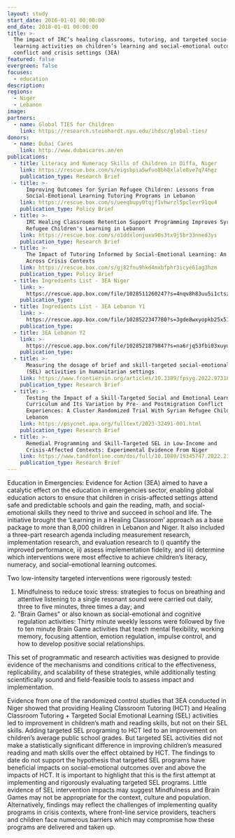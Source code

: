 ```yaml
---
layout: study
start_date: 2016-01-01 00:00:00
end_date: 2018-01-01 00:00:00
title: >-
  The impact of IRC’s healing classrooms, tutoring, and targeted socio-emotional
  learning activities on children’s learning and social-emotional outcomes in
  conflict and crisis settings (3EA)
featured: false
evergreen: false
focuses:
  - education
description:
regions:
  - Niger
  - Lebanon
image:
partners:
  - name: Global TIES for Children
    link: https://research.steinhardt.nyu.edu/ihdsc/global-ties/
donors:
  - name: Dubai Cares
    link: http://www.dubaicares.ae/en
publications:
  - title: Literacy and Numeracy Skills of Children in Diffa, Niger
    link: https://rescue.box.com/s/eigsbpia5wfuo8bh8xlale8ve7q74hgz
    publication_type: Research Brief
  - title: >-
      Improving Outcomes for Syrian Refugee Children: Lessons from
      Social-Emotional Learning Tutoring Programs in Lebanon
    link: https://rescue.box.com/s/ueeqbupy0tqjf1vhwrzl5pclevr91qu4
    publication_type: Policy Brief
  - title: >-
      IRC Healing Classrooms Retention Support Programming Improves Syrian
      Refugee Children's Learning in Lebanon
    link: https://rescue.box.com/s/o1ddxlonjuxa90s3tx9j5br33nned3ys
    publication_type: Research Brief
  - title: >-
      The Impact of Tutoring Informed by Social-Emotional Learning: An Analysis
      Across Crisis Contexts
    link: https://rescue.box.com/s/gj82fnu9hkd4mxbfphr3icye61ag3hzm
    publication_type: Policy Brief
  - title: Ingredients List - 3EA Niger
    link: >-
      https://rescue.app.box.com/file/1028511260247?s=4nqv8h83uu5i1ctszzv7rrfs6gk1ly7b
    publication_type:
  - title: Ingredients List - 3EA Lebanon Y1
    link: >-
      https://rescue.app.box.com/file/1028522347780?s=3gde8wxyopkb25x51u6qcgg0lxwkhuup
    publication_type:
  - title: 3EA Lebanon Y2
    link: >-
      https://rescue.app.box.com/file/1028521879847?s=na6rjq53fbi03xuyu0kba8cpmpsbq28b
    publication_type:
  - title: >-
      Measuring the dosage of brief and skill-targeted social-emotional learning
      (SEL) activities in humanitarian settings
    link: https://www.frontiersin.org/articles/10.3389/fpsyg.2022.973184/full
    publication_type: Research Brief
  - title: >-
      Testing the Impact of a Skill-Targeted Social and Emotional Learning
      Curriculum and Its Variation by Pre- and Postmigration Conflict
      Experiences: A Cluster Randomized Trial With Syrian Refugee Children in
      Lebanon
    link: https://psycnet.apa.org/fulltext/2023-32491-001.html
    publication_type: Research Brief
  - title: >-
      Remedial Programming and Skill-Targeted SEL in Low-Income and
      Crisis-Affected Contexts: Experimental Evidence From Niger
    link: https://www.tandfonline.com/doi/full/10.1080/19345747.2022.2139785
    publication_type: Research Brief
---
```

Education in Emergencies: Evidence for Action (3EA) aimed to have a catalytic effect on the education in emergencies sector, enabling global education actors to ensure that children in crisis-affected settings attend safe and predictable schools and gain the reading, math, and social-emotional skills they need to thrive and succeed in school and life. The initiative brought the ‘Learning in a Healing Classroom’ approach as a base package to more than 8,000 children in Lebanon and Niger. It also included a three-part research agenda including measurement research, implementation research, and evaluation research to i) quantify the improved performance, ii) assess implementation fidelity, and iii) determine which interventions were most effective to achieve children’s literacy, numeracy, and social-emotional learning outcomes.&nbsp;

Two low-intensity targeted interventions were rigorously tested:

1. Mindfulness to reduce toxic stress: strategies to focus on breathing and attentive listening to a single resonant sound were carried out daily, three to five minutes, three times a day; and
2. "Brain Games" or also known as social-emotional and cognitive regulation activities: Thirty minute weekly lessons were followed by five to ten minute Brain Game activities that teach mental flexibility, working memory, focusing attention, emotion regulation, impulse control, and how to develop positive social relationships.

This set of programmatic and research activities was designed to provide evidence of the mechanisms and conditions critical to the effectiveness, replicability, and scalability of these strategies, while additionally testing scientifically sound and field-feasible tools to assess impact and implementation.&nbsp;

Evidence from one of the randomized control studies that 3EA conducted in Niger showed that providing Healing Classroom Tutoring (HCT) and Healing Classroom Tutoring + Targeted Social Emotional Learning (SEL) activities led to improvement in children’s math and reading skills, but not on their SEL skills. Adding targeted SEL programing to HCT led to an improvement on children’s average public school grades. But targeted SEL activities did not make a statistically significant difference in improving children’s measured reading and math skills over the effect obtained by HCT. The findings to date do not support the hypothesis that targeted SEL programs have beneficial impacts on social-emotional outcomes over and above the impacts of HCT. It is important to highlight that this is the first attempt at implementing and rigorously evaluating targeted SEL programs. Little evidence of SEL intervention impacts may suggest Mindfulness and Brain Games may not be appropriate for the context, culture and population. Alternatively, findings may reflect the challenges of implementing quality programs in crisis contexts, where front-line service providers, teachers and children face numerous barriers which may compromise how these programs are delivered and taken up.&nbsp;